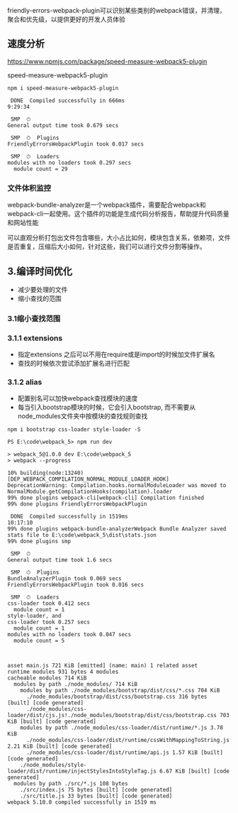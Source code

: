 friendly-errors-webpack-plugin可以识别某些类别的webpack错误，并清理，聚合和优先级，以提供更好的开发人员体验

## 速度分析

https://www.npmjs.com/package/speed-measure-webpack5-plugin

speed-measure-webpack5-plugin

```
npm i speed-measure-webpack5-plugin
```
```
 DONE  Compiled successfully in 666ms                                                                                                                                     9:29:34

 SMP  ⏱
General output time took 0.679 secs

 SMP  ⏱  Plugins
FriendlyErrorsWebpackPlugin took 0.017 secs

 SMP  ⏱  Loaders
modules with no loaders took 0.297 secs
  module count = 29
```

### 文件体积监控
webpack-bundle-analyzer是一个webpack插件，需要配合webpack和webpack-cli一起使用。这个插件的功能是生成代码分析报告，帮助提升代码质量和网站性能

可以直观分析打包出文件包含哪些，大小占比如何，模块包含关系，依赖项，文件是否重复，压缩后大小如何，针对这些，我们可以进行文件分割等操作。

## 3.编译时间优化
- 减少要处理的文件
- 缩小查找的范围

### 3.1缩小查找范围

### 3.1.1 extensions

- 指定extensions 之后可以不用在require或是import的时候加文件扩展名
- 查找的时候依次尝试添加扩展名进行匹配

### 3.1.2 alias
- 配置别名可以加快webpack查找模块的速度
- 每当引入bootstrap模块的时候，它会引入bootstrap, 而不需要从node_modules文件夹中按模块的查找规则查找

```
npm i bootstrap css-loader style-loader -S
```

```
PS E:\code\webpack_5> npm run dev

> webpack_5@1.0.0 dev E:\code\webpack_5
> webpack --progress

10% building(node:13240) [DEP_WEBPACK_COMPILATION_NORMAL_MODULE_LOADER_HOOK] DeprecationWarning: Compilation.hooks.normalModuleLoader was moved to NormalModule.getCompilationHooks(compilation).loader
99% done plugins webpack-cli[webpack-cli] Compilation finished
99% done plugins FriendlyErrorsWebpackPlugin

 DONE  Compiled successfully in 1519ms                                                                                                                                   10:17:10
99% done plugins webpack-bundle-analyzerWebpack Bundle Analyzer saved stats file to E:\code\webpack_5\dist\stats.json
99% done plugins smp

 SMP  ⏱
General output time took 1.6 secs

 SMP  ⏱  Plugins
BundleAnalyzerPlugin took 0.069 secs
FriendlyErrorsWebpackPlugin took 0.016 secs

 SMP  ⏱  Loaders
css-loader took 0.412 secs
  module count = 1
style-loader, and
css-loader took 0.257 secs
  module count = 1
modules with no loaders took 0.047 secs
  module count = 5



asset main.js 721 KiB [emitted] (name: main) 1 related asset
runtime modules 931 bytes 4 modules
cacheable modules 714 KiB
  modules by path ./node_modules/ 714 KiB
    modules by path ./node_modules/bootstrap/dist/css/*.css 704 KiB
      ./node_modules/bootstrap/dist/css/bootstrap.css 316 bytes [built] [code generated]
      ./node_modules/css-loader/dist/cjs.js!./node_modules/bootstrap/dist/css/bootstrap.css 703 KiB [built] [code generated]
    modules by path ./node_modules/css-loader/dist/runtime/*.js 3.78 KiB
      ./node_modules/css-loader/dist/runtime/cssWithMappingToString.js 2.21 KiB [built] [code generated]
      ./node_modules/css-loader/dist/runtime/api.js 1.57 KiB [built] [code generated]
    ./node_modules/style-loader/dist/runtime/injectStylesIntoStyleTag.js 6.67 KiB [built] [code generated]
  modules by path ./src/*.js 108 bytes
    ./src/index.js 75 bytes [built] [code generated]
    ./src/title.js 33 bytes [built] [code generated]
webpack 5.10.0 compiled successfully in 1519 ms
```